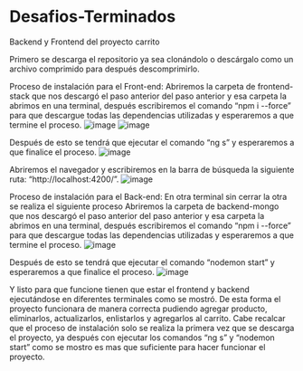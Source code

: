 # Desafios-Terminados
Backend y Frontend del proyecto carrito


Primero se descarga el repositorio ya sea clonándolo o descárgalo como un archivo comprimido para después descomprimirlo.

Proceso de instalación para el Front-end:
Abriremos la carpeta de frontend-stack que nos descargó el paso anterior del paso anterior y esa carpeta la abrimos en una terminal, después escribiremos el comando “npm i --force” para que descargue todas las dependencias utilizadas y esperaremos a que termine el proceso.
 ![image](https://user-images.githubusercontent.com/123588637/231276827-ba484a3f-6507-4bf4-ba1f-c8c5737b9604.png)
![image](https://user-images.githubusercontent.com/123588637/231276891-5e102820-c3b4-49bf-8b31-4f04f2c1e925.png)
 
Después de esto se tendrá que ejecutar el comando “ng s” y esperaremos a que finalice el proceso.
 ![image](https://user-images.githubusercontent.com/123588637/231276930-212d2d3e-56de-4164-a78b-2c24956c58f7.png)

Abriremos el navegador y escribiremos en la barra de búsqueda la siguiente ruta: “http://localhost:4200/”.
![image](https://user-images.githubusercontent.com/123588637/231277334-ce758c13-438c-4aa7-ba26-c08f19cae14f.png)

Proceso de instalación para el Back-end:
En otra terminal sin cerrar la otra se realiza el siguiente proceso
Abriremos la carpeta de backend-mongo que nos descargó el paso anterior del paso anterior y esa carpeta la abrimos en una terminal, después escribiremos el comando “npm i --force” para que descargue todas las dependencias utilizadas y esperaremos a que termine el proceso.
![image](https://user-images.githubusercontent.com/123588637/231279845-5e1d29db-0ebf-46ea-a681-82d1b3cb6c53.png)

Después de esto se tendrá que ejecutar el comando “nodemon start” y esperaremos a que finalice el proceso.
![image](https://user-images.githubusercontent.com/123588637/231279860-140a7ea7-104c-4407-af92-1adeccb35d60.png)

Y listo para que funcione tienen que estar el frontend y backend ejecutándose en diferentes terminales como se mostró.
De esta forma el proyecto funcionara de manera correcta pudiendo agregar producto, eliminarlos, actualizarlos, enlistarlos y agregarlos al carrito.
Cabe recalcar que el proceso de instalación solo se realiza la primera vez que se descarga el proyecto, ya después con ejecutar los comandos “ng s” y “nodemon start” como se mostro es mas que suficiente para hacer funcionar el proyecto.



